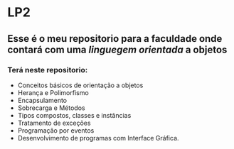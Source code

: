 # LP2

## Esse é o meu repositorio para a faculdade onde contará com uma *linguegem orientada*  a objetos

### Terá neste repositorio:
  * Conceitos básicos de orientação a objetos
  * Herança e Polimorfismo
  * Encapsulamento
  * Sobrecarga e Métodos
  * Tipos compostos, classes e instâncias
  * Tratamento de exceções
  * Programação por eventos
  * Desenvolvimento de programas com Interface Gráfica.
